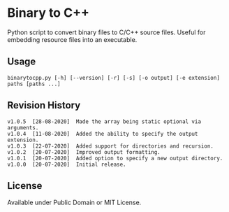 # Binary to C++

Python script to convert binary files to C/C++ source files. Useful for embedding resource files into an executable.

## Usage

```
binarytocpp.py [-h] [--version] [-r] [-s] [-o output] [-e extension] paths [paths ...]
```

## Revision History

```
v1.0.5  [28-08-2020]  Made the array being static optional via arguments.
v1.0.4  [11-08-2020]  Added the ability to specify the output extension.
v1.0.3  [22-07-2020]  Added support for directories and recursion.
v1.0.2  [20-07-2020]  Improved output formatting.
v1.0.1  [20-07-2020]  Added option to specify a new output directory.
v1.0.0  [20-07-2020]  Initial release.
```

## License

Available under Public Domain or MIT License.
